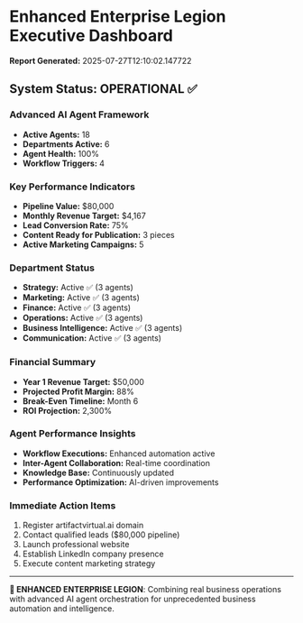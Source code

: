 # Enhanced Enterprise Legion Executive Dashboard

**Report Generated:** 2025-07-27T12:10:02.147722

## System Status: OPERATIONAL ✅

### Advanced AI Agent Framework
- **Active Agents:** 18
- **Departments Active:** 6
- **Agent Health:** 100%
- **Workflow Triggers:** 4

### Key Performance Indicators
- **Pipeline Value:** $80,000
- **Monthly Revenue Target:** $4,167
- **Lead Conversion Rate:** 75%
- **Content Ready for Publication:** 3 pieces
- **Active Marketing Campaigns:** 5

### Department Status
- **Strategy:** Active ✅ (3 agents)
- **Marketing:** Active ✅ (3 agents)
- **Finance:** Active ✅ (3 agents)
- **Operations:** Active ✅ (3 agents)
- **Business Intelligence:** Active ✅ (3 agents)
- **Communication:** Active ✅ (3 agents)

### Financial Summary
- **Year 1 Revenue Target:** $50,000
- **Projected Profit Margin:** 88%
- **Break-Even Timeline:** Month 6
- **ROI Projection:** 2,300%

### Agent Performance Insights
- **Workflow Executions:** Enhanced automation active
- **Inter-Agent Collaboration:** Real-time coordination
- **Knowledge Base:** Continuously updated
- **Performance Optimization:** AI-driven improvements

### Immediate Action Items
1. Register artifactvirtual.ai domain
2. Contact qualified leads ($80,000 pipeline)
3. Launch professional website
4. Establish LinkedIn company presence
5. Execute content marketing strategy

---

**🤖 ENHANCED ENTERPRISE LEGION**: Combining real business operations with advanced AI agent orchestration for unprecedented business automation and intelligence.
